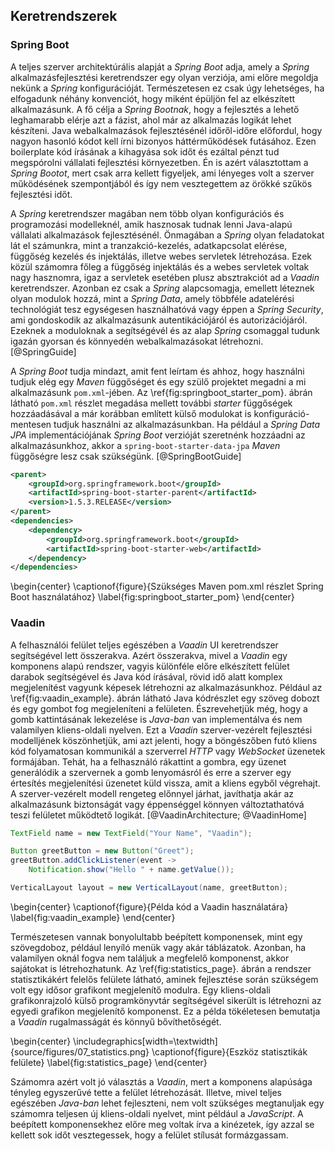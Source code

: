 ## Keretrendszerek

### Spring Boot
A teljes szerver architektúrális alapját a *Spring Boot* adja, amely a *Spring* alkalmazásfejlesztési
keretrendszer egy olyan verziója, ami előre megoldja nekünk a *Spring* konfigurációját. Természetesen
ez csak úgy lehetséges, ha elfogadunk néhány konvenciót, hogy miként épüljön fel az elkészített alkalmazásunk.
A fő célja a *Spring Bootnak*, hogy a fejlesztés a lehető leghamarabb elérje azt a fázist, ahol már
az alkalmazás logikát lehet készíteni. Java webalkalmazások fejlesztésénél időről-időre előfordul,
hogy nagyon hasonló kódot kell írni bizonyos háttérműködések futásához. Ezen boilerplate kód írásának
a kihagyása sok időt és ezáltal pénzt tud megspórolni vállalati fejlesztési környezetben. Én is azért
választottam a *Spring Bootot*, mert csak arra kellett figyeljek, ami lényeges volt a szerver működésének
szempontjából és így nem vesztegettem az örökké szűkös fejlesztési időt.

A *Spring* keretrendszer magában nem több olyan konfigurációs és programozási modelleknél, amik
hasznosak tudnak lenni Java-alapú vállalati alkalmazások fejlesztésénél. Önmagában a *Spring* olyan
feladatokat lát el számunkra, mint a tranzakció-kezelés, adatkapcsolat elérése, függőség kezelés és
injektálás, illetve webes servletek létrehozása. Ezek közül számomra főleg a függőség injektálás és
a webes servletek voltak nagy hasznomra, igaz a servletek esetében plusz absztrakciót ad a *Vaadin*
keretrendszer. Azonban ez csak a *Spring* alapcsomagja, emellett léteznek olyan modulok hozzá, mint
a *Spring Data*, amely többféle adatelérési technológiát tesz egységesen használhatóvá vagy éppen
a *Spring Security*, ami gondoskodik az alkalmazásunk autentikációjáról és autorizációjáról. Ezeknek
a moduloknak a segítségévél és az alap *Spring* csomaggal tudunk igazán gyorsan és könnyedén
webalkalmazásokat létrehozni. [@SpringGuide]

A *Spring Boot* tudja mindazt, amit fent leírtam és ahhoz, hogy használni tudjuk elég egy *Maven*
függőséget és egy szülő projektet megadni a mi alkalmazásunk `pom.xml`-jében. Az \ref{fig:springboot_starter_pom}.
ábrán látható `pom.xml` részlet megadása mellett további *starter* függőségek hozzáadásával a már
korábban említett külső modulokat is konfiguráció-mentesen tudjuk használni az alkalmazásunkban. Ha
például a *Spring Data JPA* implementációjának *Spring Boot* verzióját szeretnénk hozzáadni az
alkalmazásunkhoz, akkor a `spring-boot-starter-data-jpa` *Maven* függőségre lesz csak szükségünk. [@SpringBootGuide]
```xml
<parent>
    <groupId>org.springframework.boot</groupId>
    <artifactId>spring-boot-starter-parent</artifactId>
    <version>1.5.3.RELEASE</version>
</parent>
<dependencies>
    <dependency>
        <groupId>org.springframework.boot</groupId>
        <artifactId>spring-boot-starter-web</artifactId>
    </dependency>
</dependencies>
```
\begin{center}
  \captionof{figure}{Szükséges Maven pom.xml részlet Spring Boot használatához}
  \label{fig:springboot_starter_pom}
\end{center}    

### Vaadin
A felhasználói felület teljes egészében a *Vaadin* UI keretrendszer segítségével lett összerakva.
Azért összerakva, mivel a *Vaadin* egy komponens alapú rendszer, vagyis különféle előre elkészített
felület darabok segítségével és Java kód írásával, rövid idő alatt komplex megjelenítést
vagyunk képesek létrehozni az alkalmazásunkhoz. Például az \ref{fig:vaadin_example}. ábrán látható
Java kódrészlet egy szöveg dobozt és egy gombot fog megjeleníteni a felületen. Észrevehetjük még, hogy
a gomb kattintásának lekezelése is *Java-ban* van implementálva és nem valamilyen kliens-oldali nyelven.
Ezt a *Vaadin* szerver-vezérelt fejlesztési modelljének köszönhetjük, ami azt jelenti, hogy a böngészőben
futó kliens kód folyamatosan kommunikál a szerverrel *HTTP* vagy *WebSocket* üzenetek formájában.
Tehát, ha a felhasználó rákattint a gombra, egy üzenet generálódik a szervernek a gomb lenyomásról és
erre a szerver egy értesítés megjelenítési üzenetet küld vissza, amit a kliens egyből végrehajt. A
szerver-vezérelt modell rengeteg előnnyel járhat, javíthatja akár az alkalmazásunk biztonságát vagy
éppenséggel könnyen változtathatóvá teszi felületet működtető logikát. [@VaadinArchitecture; @VaadinHome]
```java
TextField name = new TextField("Your Name", "Vaadin");

Button greetButton = new Button("Greet");
greetButton.addClickListener(event ->
    Notification.show("Hello " + name.getValue());

VerticalLayout layout = new VerticalLayout(name, greetButton);
```
\begin{center}
  \captionof{figure}{Példa kód a Vaadin használatára}
  \label{fig:vaadin_example}
\end{center}

Természetesen vannak bonyolultabb beépített komponensek, mint egy szövegdoboz, például lenyíló menük
vagy akár táblázatok. Azonban, ha valamilyen oknál fogva nem találjuk a megfelelő komponenst, akkor
sajátokat is létrehozhatunk. Az \ref{fig:statistics_page}. ábrán a rendszer statisztikákért felelős
felülete látható, aminek fejlesztése során szükségem volt egy idősor grafikont megjelenítő modulra.
Egy kliens-oldali grafikonrajzoló külső programkönyvtár segítségével sikerült is létrehozni az egyedi
grafikon megjelenítő komponenst. Ez a példa tökéletesen bemutatja a *Vaadin* rugalmasságát és könnyű bővíthetőségét.

\begin{center}
  \includegraphics[width=\textwidth]{source/figures/07_statistics.png}
  \captionof{figure}{Eszköz statisztikák felülete}
  \label{fig:statistics_page}
\end{center}

Számomra azért volt jó választás a *Vaadin*, mert a komponens alapúsága tényleg egyszerűvé tette a
felület létrehozását. Illetve, mivel teljes egészében *Java-ban* lehet fejleszteni, nem volt szükséges
megtanuljak egy számomra teljesen új kliens-oldali nyelvet, mint például a *JavaScript*. A beépített
komponensekhez előre meg voltak írva a kinézetek, így azzal se kellett sok időt vesztegessek, hogy a
felület stílusát formázgassam.
